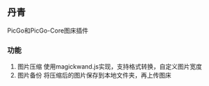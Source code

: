 ## 丹青
PicGo和PicGo-Core图床插件
### 功能
1. 图片压缩
使用magickwand.js实现，支持格式转换，自定义图片宽度
2. 图片备份
将压缩后的图片保存到本地文件夹，再上传图床
